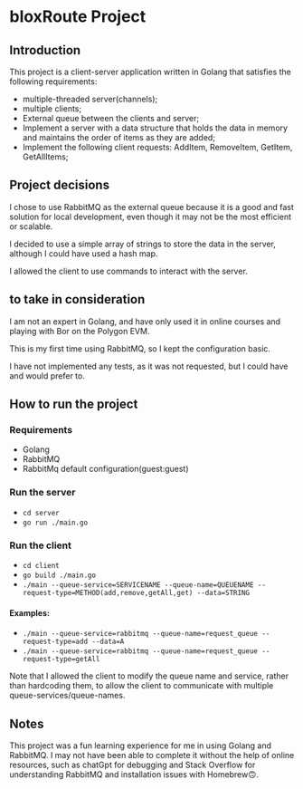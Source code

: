 # bloxRoute Project
## Introduction

This project is a client-server application written in Golang that satisfies the following requirements:
* multiple-threaded server(channels);
* multiple clients;
* External queue between the clients and server;
* Implement a server with a data structure that holds the data in memory and maintains the order of items as they are added;
* Implement the following client requests: AddItem, RemoveItem, GetItem, GetAllItems;

## Project decisions
I chose to use RabbitMQ as the external queue because it is a good and fast solution for local development, even though it may not be the most efficient or scalable.

I decided to use a simple array of strings to store the data in the server, although I could have used a hash map.

I allowed the client to use commands to interact with the server. 

## to take in consideration

I am not an expert in Golang, and have only used it in online courses and playing with Bor on the Polygon EVM.

This is my first time using RabbitMQ, so I kept the configuration basic.

I have not implemented any tests, as it was not requested, but I could have and would prefer to.

## How to run the project

### Requirements

* Golang
* RabbitMQ
* RabbitMq default configuration(guest:guest)

### Run the server
* `cd server`
* `go run ./main.go`

### Run the client
* `cd client`
* `go build ./main.go`
* `./main --queue-service=SERVICENAME --queue-name=QUEUENAME --request-type=METHOD(add,remove,getAll,get) --data=STRING`
#### Examples: 
* `./main --queue-service=rabbitmq --queue-name=request_queue --request-type=add --data=A`
* `./main --queue-service=rabbitmq --queue-name=request_queue --request-type=getAll`

Note that I allowed the client to modify the queue name and service, rather than hardcoding them, to allow the client to communicate with multiple queue-services/queue-names.

## Notes
This project was a fun learning experience for me in using Golang and RabbitMQ. I may not have been able to complete it without the help of online resources, such as chatGpt for debugging and Stack Overflow for understanding RabbitMQ and installation issues with Homebrew🙃.






